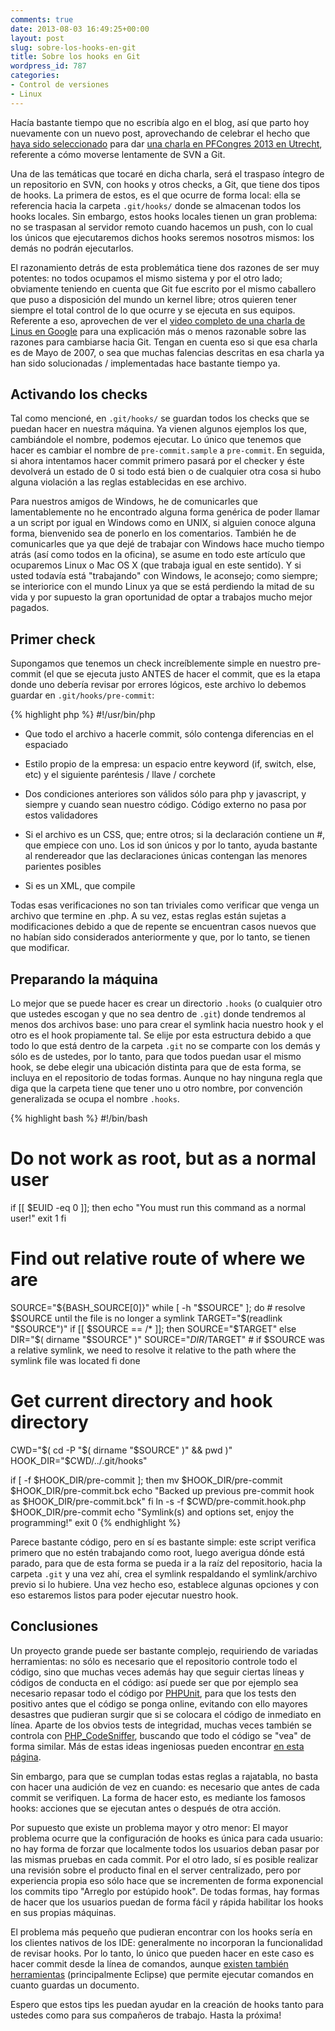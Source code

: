 ```yaml
---
comments: true
date: 2013-08-03 16:49:25+00:00
layout: post
slug: sobre-los-hooks-en-git
title: Sobre los hooks en Git
wordpress_id: 787
categories:
- Control de versiones
- Linux
---
```


Hacía bastante tiempo que no escribía algo en el blog, así que parto hoy nuevamente con un nuevo post, aprovechando de celebrar el hecho que [haya sido seleccionado](http://www.pfcongres.nl/sprekers#sperberg) para dar [una charla en PFCongres 2013 en Utrecht](http://www.pfcongres.nl/programma), referente a cómo moverse lentamente de SVN a Git. 

Una de las temáticas que tocaré en dicha charla, será el traspaso íntegro de un repositorio en SVN, con hooks y otros checks, a Git, que tiene dos tipos de hooks. 
La primera de estos, es el que ocurre de forma local: ella se referencia hacia la carpeta `.git/hooks/` donde se almacenan todos los hooks locales. Sin embargo, estos hooks locales tienen un gran problema: no se traspasan al servidor remoto cuando hacemos un push, con lo cual los únicos que ejecutaremos dichos hooks seremos nosotros mismos: los demás no podrán ejecutarlos. 
<!-- more -->

El razonamiento detrás de esta problemática tiene dos razones de ser muy potentes: no todos ocupamos el mismo sistema y por el otro lado; obviamente teniendo en cuenta que Git fue escrito por el mismo caballero que puso a disposición del mundo un kernel libre; otros quieren tener siempre el total control de lo que ocurre y se ejecuta en sus equipos. Referente a eso, aprovechen de ver el [video completo de una charla de Linus en Google](http://yovisto.com/video/20275) para una explicación más o menos razonable sobre las razones para cambiarse hacia Git. Tengan en cuenta eso si que esa charla es de Mayo de 2007, o sea que muchas falencias descritas en esa charla ya han sido solucionadas / implementadas hace bastante tiempo ya.



## Activando los checks


Tal como mencioné, en `.git/hooks/` se guardan todos los checks que se puedan hacer en nuestra máquina. Ya vienen algunos ejemplos los que, cambiándole el nombre, podemos ejecutar. Lo único que tenemos que hacer es cambiar el nombre de `pre-commit.sample` a `pre-commit`. En seguida, si ahora intentamos hacer commit primero pasará por el checker y éste devolverá un estado de 0 si todo está bien o de cualquier otra cosa si hubo alguna violación a las reglas establecidas en ese archivo.

Para nuestros amigos de Windows, he de comunicarles que lamentablemente no he encontrado alguna forma genérica de poder llamar a un script por igual en Windows como en UNIX, si alguien conoce alguna forma, bienvenido sea de ponerlo en los comentarios.
También he de comunicarles que ya que dejé de trabajar con Windows hace mucho tiempo atrás (así como todos en la oficina), se asume en todo este artículo que ocuparemos Linux o Mac OS X (que trabaja igual en este sentido). Y si usted todavía está "trabajando" con Windows, le aconsejo; como siempre; se interiorice con el mundo Linux ya que se está perdiendo la mitad de su vida y por supuesto la gran oportunidad de optar a trabajos mucho mejor pagados.



## Primer check


Supongamos que tenemos un check increíblemente simple en nuestro pre-commit (el que se ejecuta justo ANTES de hacer el commit, que es la etapa donde uno debería revisar por errores lógicos, este archivo lo debemos guardar en `.git/hooks/pre-commit`: 

{% highlight php %}
#!/usr/bin/php
<?php

$output = shell_exec('git diff --name-only HEAD .');
if (empty($output) || strpos($output, '.php') === false) {
    printf('You need to commit at least one PHP file!'.PHP_EOL);
    exit(2);
}

exit(0);
{% endhighlight %}

Este check revisa si existe algún archivo con extensión .php y si no hay ninguno, muere entregando un simple "2" como respuesta. De lo contrario, muere entregando un "0" como respuesta. 
Aunque ustedes no lo crean, el hecho de morir con un "2" o un "0" marca la gran diferencia: si el script muere con cualquier cosa distinta de "0", se cancela la acción, es decir, no se realiza el commit. El número con el cual muere el script es totalmente de su elección.



## Compartiendo los checks


El check de arriba sólo sirve en la máquina local. En este caso, es bastante simple y por lo demás, resulta trivial poder decirle a un compañero que simplemente copie y pegue un pedazo de código en su propia máquina. Sin embargo, para proyectos más grandes por lo general se requieren también más y mejores chequeos: en el trabajo por ejemplo, todas las siguientes condiciones se deben cumplir para que un commit tenga éxito: 




  * Si es un archivo PHP, que compile


  * Que no existan espacios al final


  * Que no termine con ?>


  * Que todo el archivo a hacerle commit, sólo contenga diferencias en el espaciado


  * Estilo propio de la empresa: un espacio entre keyword (if, switch, else, etc) y el siguiente paréntesis / llave / corchete


  * Dos condiciones anteriores son válidos sólo para php y javascript, y siempre y cuando sean nuestro código. Código externo no pasa por estos validadores


  * Si el archivo es un CSS, que; entre otros; si la declaración contiene un #, que empiece con uno. Los id son únicos y por lo tanto, ayuda bastante al rendereador que las declaraciones únicas contengan las menores parientes posibles


  * Si es un XML, que compile



Todas esas verificaciones no son tan triviales como verificar que venga un archivo que termine en .php. A su vez, estas reglas están sujetas a modificaciones debido a que de repente se encuentran casos nuevos que no habían sido considerados anteriormente y que, por lo tanto, se tienen que modificar.



## Preparando la máquina



Lo mejor que se puede hacer es crear un directorio `.hooks` (o cualquier otro que ustedes escogan y que no sea dentro de `.git`) donde tendremos al menos dos archivos base: uno para crear el symlink hacia nuestro hook y el otro es el hook propiamente tal. Se elije por esta estructura debido a que todo lo que está dentro de la carpeta `.git` no se comparte con los demás y sólo es de ustedes, por lo tanto, para que todos puedan usar el mismo hook, se debe elegir una ubicación distinta para que de esta forma, se incluya en el repositorio de todas formas. Aunque no hay ninguna regla que diga que la carpeta tiene que tener uno u otro nombre, por convención generalizada se ocupa el nombre `.hooks`.

{% highlight bash %}
#!/bin/bash

# Do not work as root, but as a normal user
if [[ $EUID -eq 0 ]]; then
    echo "You must run this command as a normal user!"
    exit 1
fi

# Find out relative route of where we are
SOURCE="${BASH_SOURCE[0]}"
while [ -h "$SOURCE" ]; do # resolve $SOURCE until the file is no longer a symlink
  TARGET="$(readlink "$SOURCE")"
  if [[ $SOURCE == /* ]]; then
    SOURCE="$TARGET"
  else
    DIR="$( dirname "$SOURCE" )"
    SOURCE="$DIR/$TARGET" # if $SOURCE was a relative symlink, we need to resolve it relative to the path where the symlink file was located
  fi
done

# Get current directory and hook directory
CWD="$( cd -P "$( dirname "$SOURCE" )" && pwd )"
HOOK_DIR="$CWD/../.git/hooks"

if [ -f $HOOK_DIR/pre-commit ]; then
    mv $HOOK_DIR/pre-commit $HOOK_DIR/pre-commit.bck
    echo "Backed up previous pre-commit hook as $HOOK_DIR/pre-commit.bck"
fi
ln -s -f $CWD/pre-commit.hook.php $HOOK_DIR/pre-commit
echo "Symlink(s) and options set, enjoy the programming!"
exit 0
{% endhighlight %}

Parece bastante código, pero en sí es bastante simple: este script verifica primero que no estén trabajando como root, luego averigua dónde está parado, para que de esta forma se pueda ir a la raíz del repositorio, hacia la carpeta `.git` y una vez ahí, crea el symlink respaldando el symlink/archivo previo si lo hubiere. Una vez hecho eso, establece algunas opciones y con eso estaremos listos para poder ejecutar nuestro hook.



## Conclusiones



Un proyecto grande puede ser bastante complejo, requiriendo de variadas herramientas: no sólo es necesario que el repositorio controle todo el código, sino que muchas veces además hay que seguir ciertas líneas y códigos de conducta en el código: así puede ser que por ejemplo sea necesario repasar todo el código por [PHPUnit](http://phpunit.de/manual/current/en/index.html), para que los tests den positivo antes que el código se ponga online, evitando con ello mayores desastres que pudieran surgir que si se colocara el código de inmediato en línea. 
Aparte de los obvios tests de integridad, muchas veces también se controla con [PHP_CodeSniffer](http://pear.php.net/package/PHP_CodeSniffer/), buscando que todo el código se "vea" de forma similar. Más de estas ideas ingeniosas pueden encontrar [en esta página](http://code.google.com/p/phpcheckstyle/wiki/Documentation).

Sin embargo, para que se cumplan todas estas reglas a rajatabla, no basta con hacer una audición de vez en cuando: es necesario que antes de cada commit se verifiquen. La forma de hacer esto, es mediante los famosos hooks: acciones que se ejecutan antes o después de otra acción.

Por supuesto que existe un problema mayor y otro menor: 
El mayor problema ocurre que la configuración de hooks es única para cada usuario: no hay forma de forzar que localmente todos los usuarios deban pasar por las mismas pruebas en cada commit. Por el otro lado, sí es posible realizar una revisión sobre el producto final en el server centralizado, pero por experiencia propia eso sólo hace que se incrementen de forma exponencial los commits tipo "Arreglo por estúpido hook". De todas formas, hay formas de hacer que los usuarios puedan de forma fácil y rápida habilitar los hooks en sus propias máquinas.

El problema más pequeño que pudieran encontrar con los hooks sería en los clientes nativos de los IDE: generalmente no incorporan la funcionalidad de revisar hooks. Por lo tanto, lo único que pueden hacer en este caso es hacer commit desde la línea de comandos, aunque [existen también herramientas](http://www.phpsrc.org/) (principalmente Eclipse) que permite ejecutar comandos en cuanto guardas un documento.

Espero que estos tips les puedan ayudar en la creación de hooks tanto para ustedes como para sus compañeros de trabajo. Hasta la próxima!
